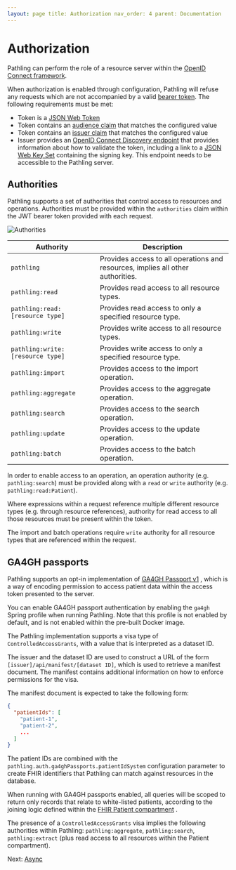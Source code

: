 ```yaml
---
layout: page title: Authorization nav_order: 4 parent: Documentation
---
```


# Authorization

Pathling can perform the role of a resource server within the
[OpenID Connect framework](https://openid.net/connect/).

When authorization is enabled through configuration, Pathling will refuse any
requests which are not accompanied by a valid
[bearer token](https://tools.ietf.org/html/rfc6750). The following requirements
must be met:

- Token is a [JSON Web Token](https://tools.ietf.org/html/rfc7519)
- Token contains an
  [audience claim](https://tools.ietf.org/html/rfc7519#section-4.1.3) that
  matches the configured value
- Token contains
  an [issuer claim](https://tools.ietf.org/html/rfc7519#section-4.1.1)
  that matches the configured value
- Issuer provides
  an [OpenID Connect Discovery endpoint](https://openid.net/specs/openid-connect-discovery-1_0.html)
  that provides information about how to validate the token, including a link to
  a
  [JSON Web Key Set](https://tools.ietf.org/html/rfc7517) containing the signing
  key. This endpoint needs to be accessible to the Pathling server.

## Authorities

Pathling supports a set of authorities that control access to resources and
operations. Authorities must be provided within the `authorities` claim within
the JWT bearer token provided with each request.

<img src="/images/authorities.png"
srcset="/images/authorities@2x.png 2x, /images/authorities.png 1x"
alt="Authorities" />

| Authority                        | Description                                                                     |
|----------------------------------|---------------------------------------------------------------------------------|
| `pathling`                       | Provides access to all operations and resources, implies all other authorities. |
| `pathling:read`                  | Provides read access to all resource types.                                     |
| `pathling:read:[resource type]`  | Provides read access to only a specified resource type.                         |
| `pathling:write`                 | Provides write access to all resource types.                                    |
| `pathling:write:[resource type]` | Provides write access to only a specified resource type.                        |
| `pathling:import`                | Provides access to the import operation.                                        |
| `pathling:aggregate`             | Provides access to the aggregate operation.                                     |
| `pathling:search`                | Provides access to the search operation.                                        |
| `pathling:update`                | Provides access to the update operation.                                        |
| `pathling:batch`                 | Provides access to the batch operation.                                         |

In order to enable access to an operation, an operation authority (e.g.
`pathling:search`) must be provided along with a `read` or `write` authority
(e.g. `pathling:read:Patient`).

Where expressions within a request reference multiple different resource types
(e.g. through resource references), authority for read access to all those
resources must be present within the token.

The import and batch operations require `write` authority for all resource types
that are referenced within the request.

## GA4GH passports

Pathling supports an opt-in implementation of
[GA4GH Passport v1](https://github.com/ga4gh-duri/ga4gh-duri.github.io/blob/master/researcher_ids/ga4gh_passport_v1.md)
, which is a way of encoding permission to access patient data within the access
token presented to the server.

You can enable GA4GH passport authentication by enabling the `ga4gh` Spring
profile when running Pathling. Note that this profile is not enabled by default,
and is not enabled within the pre-built Docker image.

The Pathling implementation supports a visa type of `ControlledAccessGrants`,
with a value that is interpreted as a dataset ID.

The issuer and the dataset ID are used to construct a URL of the form
`[issuer]/api/manifest/[dataset ID]`, which is used to retrieve a manifest
document. The manifest contains additional information on how to enforce
permissions for the visa.

The manifest document is expected to take the following form:

```json
{
  "patientIds": [
    "patient-1",
    "patient-2",
    ...
  ]
}
```

The patient IDs are combined with the
`pathling.auth.ga4ghPassports.patientIdSystem` configuration parameter to create
FHIR identifiers that Pathling can match against resources in the database.

When running with GA4GH passports enabled, all queries will be scoped to return
only records that relate to white-listed patients, according to the joining
logic defined within
the [FHIR Patient compartment](https://hl7.org/fhir/R4/compartmentdefinition-patient.html)
.

The presence of a `ControlledAccessGrants` visa implies the following
authorities within Pathling: `pathling:aggregate`, `pathling:search`,
`pathling:extract` (plus read access to all resources within the Patient
compartment).

Next: [Async](./async)
